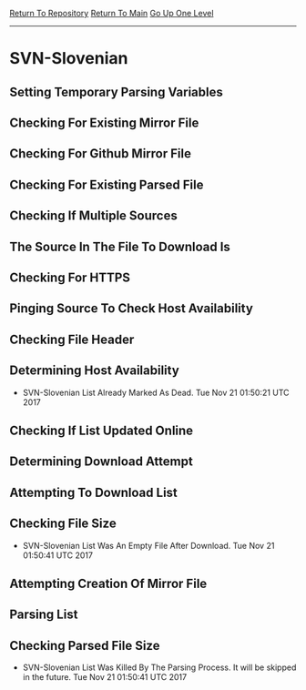[Return To Repository](https://github.com/deathbybandaid/piholeparser/)
[Return To Main](https://github.com/deathbybandaid/piholeparser/blob/master/RecentRunLogs/Mainlog.md)
[Go Up One Level](https://github.com/deathbybandaid/piholeparser/blob/master/RecentRunLogs/TopLevelScripts/30-Processing-Blacklists.md)
____________________________________
# SVN-Slovenian
## Setting Temporary Parsing Variables
## Checking For Existing Mirror File
## Checking For Github Mirror File
## Checking For Existing Parsed File
## Checking If Multiple Sources
## The Source In The File To Download Is
## Checking For HTTPS
## Pinging Source To Check Host Availability
## Checking File Header
## Determining Host Availability
* SVN-Slovenian List Already Marked As Dead. Tue Nov 21 01:50:21 UTC 2017
## Checking If List Updated Online
## Determining Download Attempt
## Attempting To Download List
## Checking File Size
* SVN-Slovenian List Was An Empty File After Download. Tue Nov 21 01:50:41 UTC 2017
## Attempting Creation Of Mirror File
## Parsing List
## Checking Parsed File Size
* SVN-Slovenian List Was Killed By The Parsing Process. It will be skipped in the future. Tue Nov 21 01:50:41 UTC 2017
